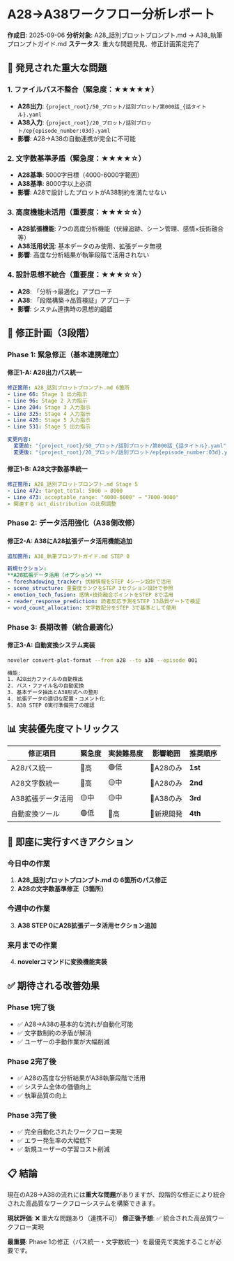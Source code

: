 # A28→A38ワークフロー分析レポート

**作成日**: 2025-09-06
**分析対象**: A28_話別プロットプロンプト.md → A38_執筆プロンプトガイド.md
**ステータス**: 重大な問題発見、修正計画策定完了

## 🚨 発見された重大な問題

### 1. ファイルパス不整合（緊急度：★★★★★）
- **A28出力**: `{project_root}/50_プロット/話別プロット/第000話_{話タイトル}.yaml`
- **A38入力**: `{project_root}/20_プロット/話別プロット/ep{episode_number:03d}.yaml`
- **影響**: A28→A38の自動連携が完全に不可能

### 2. 文字数基準矛盾（緊急度：★★★★☆）
- **A28基準**: 5000字目標（4000-6000字範囲）
- **A38基準**: 8000字以上必須
- **影響**: A28で設計したプロットがA38制約を満たせない

### 3. 高度機能未活用（重要度：★★★☆☆）
- **A28拡張機能**: 7つの高度分析機能（伏線追跡、シーン管理、感情×技術融合等）
- **A38活用状況**: 基本データのみ使用、拡張データ無視
- **影響**: 高度な分析結果が執筆段階で活用されない

### 4. 設計思想不統合（重要度：★★★☆☆）
- **A28**: 「分析→最適化」アプローチ
- **A38**: 「段階構築→品質検証」アプローチ
- **影響**: システム連携時の思想的齟齬

## 🔧 修正計画（3段階）

### Phase 1: 緊急修正（基本連携確立）

#### 修正1-A: A28出力パス統一
```yaml
修正箇所: A28_話別プロットプロンプト.md 6箇所
- Line 66: Stage 1 出力指示
- Line 96: Stage 2 入力指示
- Line 204: Stage 3 入力指示
- Line 325: Stage 4 入力指示
- Line 420: Stage 5 入力指示
- Line 531: Stage 5 出力指示

変更内容:
  変更前: "{project_root}/50_プロット/話別プロット/第000話_{話タイトル}.yaml"
  変更後: "{project_root}/20_プロット/話別プロット/ep{episode_number:03d}.yaml"
```

#### 修正1-B: A28文字数基準統一
```yaml
修正箇所: A28_話別プロットプロンプト.md Stage 5
- Line 472: target_total: 5000 → 8000
- Line 473: acceptable_range: "4000-6000" → "7000-9000"
- 関連する act_distribution の比例調整
```

### Phase 2: データ活用強化（A38側改修）

#### 修正2-A: A38にA28拡張データ活用機能追加
```yaml
追加箇所: A38_執筆プロンプトガイド.md STEP 0

新規セクション:
**A28拡張データ活用（オプション）**
- foreshadowing_tracker: 伏線情報をSTEP 4シーン設計で活用
- scene_structure: 重要度ランクをSTEP 3セクション設計で参照
- emotion_tech_fusion: 感情×技術融合ポイントをSTEP 8で活用
- reader_response_prediction: 読者反応予測をSTEP 13品質ゲートで検証
- word_count_allocation: 文字数配分をSTEP 3で基準として使用
```

### Phase 3: 長期改善（統合最適化）

#### 修正3-A: 自動変換システム実装
```bash
noveler convert-plot-format --from a28 --to a38 --episode 001

機能:
1. A28出力ファイルの自動検出
2. パス・ファイル名の自動変換
3. 基本データ抽出とA38形式への整形
4. 拡張データの適切な配置・コメント化
5. A38 STEP 0実行準備完了の確認
```

## 📊 実装優先度マトリックス

| 修正項目 | 緊急度 | 実装難易度 | 影響範囲 | 推奨順序 |
|---------|--------|-----------|----------|----------|
| A28パス統一 | 🔴高 | 🟢低 | 📁A28のみ | **1st** |
| A28文字数統一 | 🔴高 | 🟡中 | 📁A28のみ | **2nd** |
| A38拡張データ活用 | 🟡中 | 🟡中 | 📁A38のみ | **3rd** |
| 自動変換ツール | 🟢低 | 🔴高 | 🔧新規開発 | **4th** |

## 🎯 即座に実行すべきアクション

### 今日中の作業
1. **A28_話別プロットプロンプト.md の 6箇所のパス修正**
2. **A28の文字数基準修正（3箇所）**

### 今週中の作業
3. **A38 STEP 0にA28拡張データ活用セクション追加**

### 来月までの作業
4. **novelerコマンドに変換機能実装**

## ✅ 期待される改善効果

### Phase 1完了後
- ✅ A28→A38の基本的な流れが自動化可能
- ✅ 文字数制約の矛盾が解消
- ✅ ユーザーの手動作業が大幅削減

### Phase 2完了後
- ✅ A28の高度な分析結果がA38執筆段階で活用
- ✅ システム全体の価値向上
- ✅ 執筆品質の向上

### Phase 3完了後
- ✅ 完全自動化されたワークフロー実現
- ✅ エラー発生率の大幅低下
- ✅ 新規ユーザーの学習コスト削減

## 📋 結論

現在のA28→A38の流れには**重大な問題**がありますが、段階的な修正により統合された高品質なワークフローシステムを構築できます。

**現状評価**: ❌ 重大な問題あり（連携不可）
**修正後予想**: ✅ 統合された高品質ワークフロー実現

**最重要**: Phase 1の修正（パス統一・文字数統一）を最優先で実施することが必要です。

